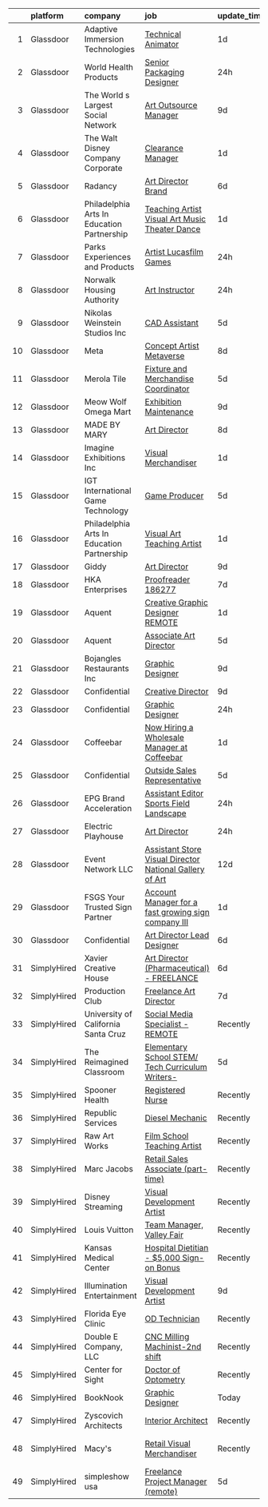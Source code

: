 

|    | platform    | company                                    | job                                                                                                                                                                                                                                                                                                                                                                                                                                                                                                                                                                                                                                                                                                                                                                                                                                                                                                                                                                                                                                                                                                                                                                                                                                                                                                                                                                                                                                                           | update_time   | location                    |
|---:|:------------|:-------------------------------------------|:--------------------------------------------------------------------------------------------------------------------------------------------------------------------------------------------------------------------------------------------------------------------------------------------------------------------------------------------------------------------------------------------------------------------------------------------------------------------------------------------------------------------------------------------------------------------------------------------------------------------------------------------------------------------------------------------------------------------------------------------------------------------------------------------------------------------------------------------------------------------------------------------------------------------------------------------------------------------------------------------------------------------------------------------------------------------------------------------------------------------------------------------------------------------------------------------------------------------------------------------------------------------------------------------------------------------------------------------------------------------------------------------------------------------------------------------------------------|:--------------|:----------------------------|
|  1 | Glassdoor   | Adaptive Immersion Technologies            | [Technical Animator](https://www.glassdoor.com/partner/jobListing.htm?pos=112&ao=1110586&s=58&guid=000001831bf3ea5a8b0585368de4e7db&src=GD_JOB_AD&t=SR&vt=w&ea=1&cs=1_d8b93de2&cb=1662621314042&jobListingId=1008120827387&cpc=EA19F5B90D514204&jrtk=3-0-1gcdv7qjpjiiq801-1gcdv7qk923e0000-7c3bc37c89c35ae4--6NYlbfkN0Ah9U34QtNT-Rg7ow0I6j33eRcaaM9l7k5iW_6MlROAUy28lC0q_Ypuud-REdVVlQyCBcJl4olKTY8es92ZBRzYwHb0fu4UgW9OKT3-dLIGh6ACnXVN20zYcwOB-vqyoWpbsg2wY5Gi9JnhDuWTbqtFHkKIH5M0QAs8fU_nPSEzTj3vvCc2wGMGlAxv6Mi9anYBrSmIzCz-rzujOvU8bfJFwqdvkdhIodYV8c67VpSjDk5tBzURh1jRFojEhXQq0ZnKTQZ3pPMONBfhsmFpyrUaYaRwEjBvPBhsyz2zl9oF1Ic8JkexzNKm9x_ezBOBXLLqmn4QLsjmzdSqMNnQTW5sazocselBdiYIe7Oom40DK3-KxuRIyLFLvss33b3pCOta7PcKGncZrqP_ZyDJMICN9EHiWH6lLsD-KzQF7NIqeid9u7zKt27Jf158kZuHwyObK0yibhJ0RebbVdDWaQPRzTmthGCg_3y8VXqnTY1W1Q9FOC4iR3sxqTC6H3noopFDRFHPjk3Ppw%3D%3D)                                                                                                                                                                                                                                                                                                                                                                                                                                                                                                                                                                                     | 1d            | Remote                      |
|  2 | Glassdoor   | World Health Products                      | [Senior Packaging Designer](https://www.glassdoor.com/partner/jobListing.htm?pos=105&ao=1110586&s=58&guid=000001831bf3ea5a8b0585368de4e7db&src=GD_JOB_AD&t=SR&vt=w&ea=1&cs=1_86a75b72&cb=1662621314041&jobListingId=1008123178694&cpc=AB75CEC7054B3AF3&jrtk=3-0-1gcdv7qjpjiiq801-1gcdv7qk923e0000-346e9d51ac82b841--6NYlbfkN0CtwOkgDuej6vPfWODMxjOIyNEohQmdYMppGq8y8dOpBjbpduG2qn5BnHZBBP0BbD5bE-dsZTn3myr-dORPETfxU9LTTkZVnC6PwBwBUm2Q_Lp8CHkIqrgNcXD4XxIIATpYfsB6InobfmQ-XjZ3Ci0LQ25Axm2VWABOQ-lZYup8_Xik72YHIqW6cLcDfGEEluxg_DT1MqmkTEZvhK9awjVRj1GSCH6Y-basJXqGB7yvOof0KjGvKIjk90UoFKLLfoaRwIKnXuYVwTbtU3oEYisp9jPJE5rKgLPEPHnRQrMVMYgspX4V0UCCb15eRnbGqMYiI1BgPpryuI8sOMi9TrmxvvstL5rioyYUX72tvsaxxlEZKNRTLqn5DK6oqDrPGyUec8YA3hmiOmRp8fVrNEQAIPYtkghFIgElfPD4Dcwwx_jIPHS88ealR1MVPrChUTauQMnybnEmpxmNaqXm_spyQYMcUzOFLxCvn67YvmnpTuCZeBv6EWF1AwKnY8wflNBAk2sULWMZfQ%3D%3D)                                                                                                                                                                                                                                                                                                                                                                                                                                                                                                                                                                              | 24h           | Monroe, CT                  |
|  3 | Glassdoor   | The World s Largest Social Network         | [Art Outsource Manager](https://www.glassdoor.com/partner/jobListing.htm?pos=127&ao=1110586&s=58&guid=000001831bf3ea5a8b0585368de4e7db&src=GD_JOB_AD&t=SR&vt=w&ea=1&cs=1_190ef8af&cb=1662621314043&jobListingId=1008102687352&cpc=F5E96E35A1725171&jrtk=3-0-1gcdv7qjpjiiq801-1gcdv7qk923e0000-c85fa5ae5103a607--6NYlbfkN0DSgjPPcnEdvoK3uuxfISLALE6pB1FR7YSHOr_tSg5_QGIhoz_2VqUepdcKLBLI_zTyuWPf9LGxqyA7X0eYAUz4x3U_mXKkCAtPQhTfvDJ4hlELWrUJKD9WeS2tZfslKHsjiqDy7XWfUzXEu_zMweau67fRQnDzgGFn267518XhNO-WlPtx63FXwxGA55mogKLoWSJpEDPFCjfajXQGCMu1dWtNUJPTzC_n8UMQOeuwpM8-zejkWQd4JMMRocQVA9FIFu6IxxyaJkKIO7y_Rnp1lIfxweKiMyYtGuNfj087zcYZbeOC3PWI65PgBYkHiUSaZvT2FBC7P84Gle86Q2bfvQxWptnUnaONstkwo6iXVTMfqQeFebXve-WTLrZjPPi5-IaALg3LddTDuvHqwuON7uqfeCG0D8hDlTpHsoHpqNC9s_Taii_jUkFOWOeLwoZbmoSXQwhKPLwXJxWlsm1Mi1B8_bEV-JEpGQ9b__aYyMqeDitqKVIpOUdi-38V6ZaZZvowTfmPg-wQuQp0yHEG65Trv6g-vSvXN6qXN2E_BZY8GXnbuvJhE66LmG66yfkgwZkBdAuHuMjasLsCCHYD)                                                                                                                                                                                                                                                                                                                                                                                                                                                                                                              | 9d            | Houston, TX                 |
|  4 | Glassdoor   | The Walt Disney Company  Corporate         | [Clearance Manager](https://www.glassdoor.com/partner/jobListing.htm?pos=125&ao=1110586&s=58&guid=000001831bf3ea5a8b0585368de4e7db&src=GD_JOB_AD&t=SR&vt=w&cs=1_deea8ab2&cb=1662621314043&jobListingId=1008120711668&cpc=FB7E4A1762AE5BEC&jrtk=3-0-1gcdv7qjpjiiq801-1gcdv7qk923e0000-a3243760c1ac7b10--6NYlbfkN0DAFTyt7pbDCC2JPO79CSdi1dIb81yjczP5qsKcZIxgiYm3-7g-689UDqHItQTwke88qpUtGUDNN1nJgGSV3C9mBeMmUdXiPLqdfQjzTo3QsamEeA2ElgtghPyFD9xOj5ZVkTeF9g-oPrvJk73XrtuQxqCTvKb9e636LQWp2OycMQMlEiZA5ajZyugFIl3BByNZPeozr8rFM2pARuBqgO7OUCRL4Vwrfl2MFsX2pzozhhnHrh5NrJ_p0H01RHOZsAjHro0P0lOV6J5LgcvMpZoJfzGmk7rAcODUbc6NaaOqCmPfbjBWEpFAbW5kYrBDt59-pUe4oCh_tLOaTWto87JIYgz9WNaEeD0aiD6ZG44Zc3x-Y1QVFcp3gt73-LO2-VhQ6g3iYZcdUG-VduR1_1DjzN4-hSqpIM0AR2L547UMDfWJ4eOhJEikl5cvhj-bpTI%3D)                                                                                                                                                                                                                                                                                                                                                                                                                                                                                                                                                                                                                                                                         | 1d            | Lake Buena Vista, FL        |
|  5 | Glassdoor   | Radancy                                    | [Art Director   Brand](https://www.glassdoor.com/partner/jobListing.htm?pos=121&ao=1110586&s=58&guid=000001831bf3ea5a8b0585368de4e7db&src=GD_JOB_AD&t=SR&vt=w&cs=1_3afebb0e&cb=1662621314043&jobListingId=1008111257330&cpc=D3E44275D43A938E&jrtk=3-0-1gcdv7qjpjiiq801-1gcdv7qk923e0000-188ce5c17922855f--6NYlbfkN0BmBivckoKIwb-7nkAIiT2NR1int7Qkje2fhghJUHqGcB2ippwtuDGZNOkv9I1xZQTHepmxzy1Nc-YxdmKJuurYyVAgA7u7Q18VIGs-B7YrLQ4QMh9uCchVc0nlpAbNNwgZoMrDccvnBPtAfVzMUSrWseYtOx0wXyRzpI4lm_CCumQ2aMgMV7w458W9yX0gTK2kAOHyuzRyaLgF-Kh6CQMUIkRu3QYe9BhFwTEn9VoJEPlRy8MtaMQPpZtNqIEdWITcZV5VOp3j16lWjtCLHQBsEJgAqY97iLwSrkYtt8xznHfSCFEotlFLEA74N5uS-BsRHL5E33yS4Pv8ndnhCkUQ8nnuERzMPpmt-MtiphM-jl9OhMIQSCQduVMEDYkZjk8VRNzFukeYLybqZ4W7MA9WifyBEDO3G_fk4S7TdvNC1YyIT6lRVYPEaFBDjSJsR4Xscmn2GUM3lA%3D%3D)                                                                                                                                                                                                                                                                                                                                                                                                                                                                                                                                                                                                                                                        | 6d            | Chicago, IL                 |
|  6 | Glassdoor   | Philadelphia Arts In Education Partnership | [Teaching Artist   Visual Art  Music  Theater  Dance](https://www.glassdoor.com/partner/jobListing.htm?pos=106&ao=1110586&s=58&guid=000001831bf3ea5a8b0585368de4e7db&src=GD_JOB_AD&t=SR&vt=w&ea=1&cs=1_c1b0ba4d&cb=1662621314041&jobListingId=1008120583535&cpc=7E331B339EFC28D0&jrtk=3-0-1gcdv7qjpjiiq801-1gcdv7qk923e0000-b946f5928ed3bbbf--6NYlbfkN0DeXU0vMxLyKhfauY-dgUBa_3v1DHLtGGo4EP_Dl8CiYyPDWSWEoavR-pP_Rfsok9UvKhxW-V0QEzfrXpmnrRXkomoNPO4To5oP5oKq35b4_ULwkkfl53JihgxHfvnDu15gfYQrTQQsgU3uXkB_oeErWL1IjTY4U9xxlfCaeWBYuqoDZQzecVG-8mEpwhK5fKS6zfR1O4K6AWg1XqCry7e61vXr2ITgyIOCtCu1okpn7qsASMGQFYXAYPd1_tkBdf8oD1jOs5KEEQkGeAqq8h3bTORpKOLFtFp0LOnAxPDlAv3vjBND7MhFwVtzXx6tA-h8weIiLdi8KrVZGEGRrYZfO779-lM5IdeGiC2k_bRM7klPJDHO9k01BfXgcfoicCRZxcCbn9PNu0uV4OQH1oHS7kJMW-qWrXn52a8yJxXtXX2iTzHpziUUA8mDxQ25Goa-NU-OMdipXyFo5lhvgGUFZGyRT_vadl6JOZ9PMDX9DMA6NQ9N5q8JlYQ1NMbQBkiL9PVUVZXpRA%3D%3D)                                                                                                                                                                                                                                                                                                                                                                                                                                                                                                                                                    | 1d            | Philadelphia, PA            |
|  7 | Glassdoor   | Parks  Experiences and Products            | [Artist   Lucasfilm Games](https://www.glassdoor.com/partner/jobListing.htm?pos=123&ao=1110586&s=58&guid=000001831bf3ea5a8b0585368de4e7db&src=GD_JOB_AD&t=SR&vt=w&cs=1_b5e773f4&cb=1662621314043&jobListingId=1008123059720&cpc=32EE424DE2B657EB&jrtk=3-0-1gcdv7qjpjiiq801-1gcdv7qk923e0000-4d761f9fcdd8538b--6NYlbfkN0DAFTyt7pbDCC2JPO79CSdi1dIb81yjczP5qsKcZIxgiYm3-7g-689UDqHItQTwke9Yi5KiX2VuLNxWZ9ZsaI2zRk2t4LS8A6JLmyxrt__XvOFWvimE4Ti7lOK1Vq-fRB8WppAo1GOOXupYxrVaYJiUljxZFW2Xt-kxxwmtpNxvRHRAX57jQpMYT-ifN6K3lykcrOouaFsVw4iDSIpEyEXAcyfqtgxL0rK1hz2M9HSe0HwrrLJd4KyA4IVHNi5ld1sEYUWAETEQ2JtVBqN2YoBIdwpkm1I-OXxbFrd7CnCiuoLbBhgJjtv58uZOYuUFgOSM9J_532R3FQ2tQumodNpW_ET_G6QJxjOR7yX-2eqkojWIp3QSc9vxAiAz4TPgc-D1QvSL5DMFLKwG50Dhuusf97EztzhXkpk7O51hfbEZOj4m0orBiZ8Wrg7ffnEgaRY%3D)                                                                                                                                                                                                                                                                                                                                                                                                                                                                                                                                                                                                                                                                  | 24h           | San Francisco, CA           |
|  8 | Glassdoor   | Norwalk Housing Authority                  | [Art Instructor](https://www.glassdoor.com/partner/jobListing.htm?pos=102&ao=1110586&s=58&guid=000001831bf3ea5a8b0585368de4e7db&src=GD_JOB_AD&t=SR&vt=w&ea=1&cs=1_229d3203&cb=1662621314040&jobListingId=1008123571336&cpc=F9191C8EA77A3907&jrtk=3-0-1gcdv7qjpjiiq801-1gcdv7qk923e0000-bf1eff3c813e593e--6NYlbfkN0AtxQrKbMmA_OXVQg4737mca-WigVK8ibzHaNCpaTuKvOkYQ4qwq-9E-SsozA0vJHM0PbmT4mo1UJ7slnEoUKMhbQ_YamfYBNIVbkzldabiNzZfQgPQZvlreINTNGDCCx7Cmkx3AIHdIA5f_BHTIFp4nPE7G9Tb6HDqIZv2FYnHcf8xuppaGpVW1t64v0nJu7YPLo6BffSelx8Q1sOKaMcHfXmsK844i_8LvEnXIBd0nWu0kUK7d18m8ks74InXEyfdjg_NekyfNq1AUeUwQ6iLVqBvC8JrJE7kpTdoYX72EEnHGh9Pl5040Vgf5h-txChAF56ugTthkLxkk-aFAqb6mgzerdRMfQkdUSomJJeY8UBsKdRyZii4L1No1tq4rXaFVAB-8FuiSExsUPsXevSCRjqQp1kyRVsbUZHAi5_2FhVzuQyBS1A2VtDsr452UfHUbFyebsN0385gZ_ep4t8zUohPAQBYpBRxvoeJJJHYfruW6-ldf4zV34EgElHPyqQ%3D)                                                                                                                                                                                                                                                                                                                                                                                                                                                                                                                                                                                                       | 24h           | Norwalk, CT                 |
|  9 | Glassdoor   | Nikolas Weinstein Studios  Inc             | [CAD Assistant](https://www.glassdoor.com/partner/jobListing.htm?pos=113&ao=1110586&s=58&guid=000001831bf3ea5a8b0585368de4e7db&src=GD_JOB_AD&t=SR&vt=w&ea=1&cs=1_bdffa40f&cb=1662621314042&jobListingId=1008114506738&cpc=AF02A54CD0F60729&jrtk=3-0-1gcdv7qjpjiiq801-1gcdv7qk923e0000-13b980541a5f190c--6NYlbfkN0CB1tmP7rfbaHtYFmPjg1Xv8BJr6DUbyz0HQmM4H563AurHCftAr469CnriIX9i-Sr50I0lXl3OfRIntL30uyPWWs74tSz2AFMHnF6QkhJc0feNUC-bVP5_RlWV-GSulLUP4wsTzaZ-jgiZ4zf-9n7CttsK0_FX2Tn06oLYxiG2ejn9QnVNypufp_PhWgeAmkXaD0os4n79Leoi_EffrTkkchXn0PUtwJHRmi5nUurqgAQd-Ryp0YvSlzaVm6EIw8HMo-xuGPRJ6BYXQ3YvhVnWCGJgYN8jNMFdZzEmS8Lr4pFvTI2k9I5L2Fp74oUuIMmMeWUS3qL05P1KiT3jir2Uu7UCxFgkTLLRiqPupoR4mNnWq_ZpTjzkX0KrNl3-ctWDXuwdoYLizJgRS8-CJRSSxe8Lv9TX4zMoko8S2aenYp6uVoHyhe7RU9seR_88P2xCAvH_4Eqz8VU5v_0jG97ATMUIaH059TU0A24VHEj2M29Cpirn4Riv)                                                                                                                                                                                                                                                                                                                                                                                                                                                                                                                                                                                                                      | 5d            | Long Island City, NY        |
| 10 | Glassdoor   | Meta                                       | [Concept Artist  Metaverse](https://www.glassdoor.com/partner/jobListing.htm?pos=108&ao=1110586&s=58&guid=000001831bf3ea5a8b0585368de4e7db&src=GD_JOB_AD&t=SR&vt=w&cs=1_654509f5&cb=1662621314041&jobListingId=1008104920128&cpc=C3517E2410EFB392&jrtk=3-0-1gcdv7qjpjiiq801-1gcdv7qk923e0000-4b114d8e5f1c55f1--6NYlbfkN0DYl4UJW4r1Vl7FEn6T9F-rD9lpC-0oMJVSiWjK_MGUd8e8cHXcpv6KPyjLHZEfqkWmIihMCJXc30MVP-YiIFxzoyrs7EPhl-n3NgzVvQSFgeEZ0hvgQ16Rj5IiKLg4zxWly0irvUKehndMyNdhWO0YAwI9ux-a_i193sjSruDpz3cOVyi2Os_U_h5D6MkxUH-_kE4eVXUaDKJmpn3EDw6T7fMMpP4JrzcfIMWedHixlaHOfDLQpOAk9Q98w_f_yqNEFebJV0ZhbxHuUGVhBtMHbW0SzDok7TjmsMQcEtMQjk9BHVmNa-6NBj4qUBIMjZeKcDONJHPSAJAfcJ2Jy09Wk3CkjQlpCyjBP2pR5b1wm_kJUDA2KThYGxTfeFt3__LedBs_2iiiQU9Z4JD-6HDk6SoWRTrpHxjsupI1H3p-sN5T2NvbsltZru-s1_WHn2SrphkTSQcslF3lPhw8Zq9HvdL6e2kqznOIuEWkcT_ohW4nXo79V-DffI80Cl0wCAxNZm1K8649wL-qPrnlIkikc2tCinSs1mZiL2Rg5z1nSuLqv9aN5Jrgh9ofQuary0Qt7_u_Kqu8VkLnE6HVUCiwDHzG3QvaTw-IzlMfxKzEXI_ddqRPI7d0KdEDB1XTEQq8eAfLhpsPtAfyIpIlT2JQLWYUa8STMGXGAArWzeXpGc_USauTVCkjKFXkPj6jwNEDx5Dk8bgADlJrIcr5daxk-eE-ybwxFhNnswoVs8ZhlnRf2Ao70CccX_rLHSOfpWMz2dg-9pdh2BRcXmlOLgp1haOwwXeBJRkreDgFn2o8BAL8WzxZYscnHVwEhvB6tsYLYPD_LIaIv963h186rbP0lfzuy7c3bAigxVsayVLJ37VeMbpEV2nz7y4jNfQHE3cdf92gQ2xyIdnUSZLUsJcl70hgY09mTbub5S9ygB7f59UyYAJnnPItIH2gjMunbkYCK6M8K9GvDLO1fc9xGnpgj37lFNM4xriQFpl2_o0RhDMnhF8qVZFoLGj4fIzxQU4pQW8VDL64ab8jxmax0q5ibvuXq90EL2gBJflPQgJKtEO20bYEUkqH0Ad4G0s0MSQ%3D) | 8d            | Los Angeles, CA             |
| 11 | Glassdoor   | Merola Tile                                | [Fixture and Merchandise Coordinator](https://www.glassdoor.com/partner/jobListing.htm?pos=114&ao=1110586&s=58&guid=000001831bf3ea5a8b0585368de4e7db&src=GD_JOB_AD&t=SR&vt=w&ea=1&cs=1_d844020a&cb=1662621314042&jobListingId=1008114576224&cpc=F0881FB4B112A732&jrtk=3-0-1gcdv7qjpjiiq801-1gcdv7qk923e0000-bd72d091e210995e--6NYlbfkN0Dt5qtOSiveK6AXuUGogFqKExRnoNF8xlsuINs-1ixR8n27yhzX9pFo8dfUJVax9IIR00nJ2lgo-78bpfFidwHuPesDbVCiPGvpkWpyqTlUppu80l9vSKgr9ZT7zKMix5qFdaBMdqEwaqGL2TkY-y50TM8WIjx0lCu5CGRdbFL0QLwAlGNfLMHoyhocZaOB2SZtQY_R78HoqAaxF8L9mStu-hgAi-YenHmYXH0bJteHjlXobDiW-l1zjbIVc3RhJ7jJgl21-jGx5eFYy_yW1eFrkr-JdrCQevvZjK_1vwz1g5OPXdaOuKbBed_cQki4HqEkTD_5itCi37Z4ZbH9505e_5gtGBtZPUHY6nKis4iPB_vriT8oddavY1gdmarkh61p3vELUKTtTx9ooeOx1shTzlOEm767pCATz7xFFEjQc8FQHA6kSfMRTNu5RoJYplX_fsAh0a7_wivw3raXWxh702Qhjn7H0XETR6jya9tcLcfxkby-WHJTi1cp0f9xfbJIxmk1XzSBY1My9R2rZG4Gdw1B6nM-9R0%3D)                                                                                                                                                                                                                                                                                                                                                                                                                                                                                                                                                  | 5d            | Manalapan, NJ               |
| 12 | Glassdoor   | Meow Wolf Omega Mart                       | [Exhibition Maintenance](https://www.glassdoor.com/partner/jobListing.htm?pos=120&ao=1110586&s=58&guid=000001831bf3ea5a8b0585368de4e7db&src=GD_JOB_AD&t=SR&vt=w&ea=1&cs=1_1bfbac12&cb=1662621314043&jobListingId=1008101594435&cpc=451933188B21919D&jrtk=3-0-1gcdv7qjpjiiq801-1gcdv7qk923e0000-40f3833976590803--6NYlbfkN0BKhC_pwncOcebUV9qccRn00p-iXJeDn0wWFZPWqOCxEWFQYXogxHmSUcKru5MFrOr3oMRUddVTuoKsfXEFlICPpX73kc7QqsPzShogSD19RMhs3m3XqOOKakeMHcT1DLQcivsuzLVtQEAaPjLzzo7dQPEPsxlMEVY6EftWrRArCAgH70CSGiZAb_dJ68aannIUj6n-_ZCH8oTyjo43ADEHJuMWl38cyZU3-A9b6Xq526ZF5TbE-AHiNwVtWkevZaVncoSLOMkN9KFaYlXJeVqQYTigcOaWePWHyRbP8tXQQzUF042LcRqz_3Hw8MAOKEr4TQJstFxHZXqZ8cnlx7lYrnmbnEV6lNxFtQzFhdhHos3YckyJ1EtPbxWwOccJ57WmdeilrjgbEvnxKmKN2mm0TxjJ26yI6Cn5QrQltFOp8tYoPvS6RfyCW8q4WYYHTr-GhJ4UHGASHnpMmujUIbQjzwojcsQsiRIS18-e6pz4wMmBLTnf2fjoVWRefrBPqdg%3D)                                                                                                                                                                                                                                                                                                                                                                                                                                                                                                                                                                                               | 9d            | Las Vegas, NV               |
| 13 | Glassdoor   | MADE BY MARY                               | [Art Director](https://www.glassdoor.com/partner/jobListing.htm?pos=107&ao=1110586&s=58&guid=000001831bf3ea5a8b0585368de4e7db&src=GD_JOB_AD&t=SR&vt=w&ea=1&cs=1_5685adcd&cb=1662621314041&jobListingId=1008104310640&cpc=88FE657033F128A5&jrtk=3-0-1gcdv7qjpjiiq801-1gcdv7qk923e0000-2ff0afbdf6e0ad46--6NYlbfkN0BKgzQyzTF1Q9mOsR1amaS-juVGLjHt5Cdom-gEF9y-xf5pWHmxrPs5XrwJUSQKDWbBIMeSXuDjFdRYWNWwh_PSDMiUpY9qw_F78WbsyO3pmnASYwxrfhcShctZN_HSrtcLhji7JCS00gk4AQt5QqK31lOIvWEgHkUYwEDy9DYkG4TW3EoPVQgUUeGc_oUTlkCxtB29QmDZXFEfxwzF_vPIDufqsB7iD75Tr5P_y6GG34m2rIKDE1ZeK2TiLVSp7B0Md_XbBPEpWpdx4E1P5JgplXO0stAjLqkJgztVE24At7dbMEE6XYiD1Y4nHz1SeEjHWueDSmpidXyBVi8v06Q2J4CsYj2iUjVB-7B8faNThLnHqftWlx9uWndc2swU5ey7vWqnaeIM04I4pjm-D7-W5BHWY9Dj78mFr86icXyGRQIynvzhDSYkqfc7-LNd5zslhZ0_8zs7RqfyNpeAVl84BrHGCOFlG6JnPPf1RHpz1lNDyP3qgFf2QhkL0xKomno%3D)                                                                                                                                                                                                                                                                                                                                                                                                                                                                                                                                                                                                         | 8d            | Bluffdale, UT               |
| 14 | Glassdoor   | Imagine Exhibitions Inc                    | [Visual Merchandiser](https://www.glassdoor.com/partner/jobListing.htm?pos=116&ao=1110586&s=58&guid=000001831bf3ea5a8b0585368de4e7db&src=GD_JOB_AD&t=SR&vt=w&ea=1&cs=1_5907a9e3&cb=1662621314042&jobListingId=1008120698170&cpc=47CFDC01B3F81FAC&jrtk=3-0-1gcdv7qjpjiiq801-1gcdv7qk923e0000-70b0fbb6e552b91b--6NYlbfkN0AyjD7Na5VnshF9wbwQIhuWiDtgJmBHzf_VtwqFimRokRa5ZbvgENv1zIvlN0jn-S2470J_XeSKK_uewdQU_-jJrCknZk9Fh-8GdrbvQ_4BfyKLW00PU4arEKGl4S1ewbpGjRYUDJ4c3W9Ph43iclY_S6xodMXqE4S3BJ2QNAm6AKtyol09sU2r-WhVVMAFzQ0amF2ldpEsXpHeqYRtUdaoLmu0o5sywIMNq9AcYptp1IzXMNUVKlB9Jy_vjoJ-s0DobdAanUEdV5uiHKG6xxVYlEngNUYTrBH-Q1k7Hn1Fi7tvdIThBeURXjPNIyTzFoDwZZ6eB88JJjBtmf3DtrxHX_oSgmySe-XSnmiIVY-IhISOet3y3R2bkI3C-KMOenTuBscCMZZM80oxLaHnaRyjFWY7JHV_uuyODHfSYWlRlC1Z-MqD7mvM1VRRzk25hJm5pebSl59-f8auFWUz2l4giJCH1HCZ1tNkjMprGi4nNYM7RWKHE-G0LJDKjemDpOvRFFLOWwUKfQ%3D%3D)                                                                                                                                                                                                                                                                                                                                                                                                                                                                                                                                                                                    | 1d            | Las Vegas, NV               |
| 15 | Glassdoor   | IGT International Game Technology          | [Game Producer](https://www.glassdoor.com/partner/jobListing.htm?pos=110&ao=1110586&s=58&guid=000001831bf3ea5a8b0585368de4e7db&src=GD_JOB_AD&t=SR&vt=w&ea=1&cs=1_a6668b92&cb=1662621314041&jobListingId=1008114022485&cpc=01C0F35AFA5AA31B&jrtk=3-0-1gcdv7qjpjiiq801-1gcdv7qk923e0000-dbc725f543659e55--6NYlbfkN0C3FGiAGKMufg06vyvXEyGw-21Rz5inohOPof25eO8swqx0M6X2Ipw9zC8uDpPZ_mFVzOWUVnTGuQIr5njB_nbsaHNIIhdfljZkHYfxv1V4V3KCKdhMrt3L8easWtOgXuzXfa-_K48qbbpanoFsuacA9tZ3QsEDOW-3vcVnglJnTytyKalPJMMTY1bMGk-Vv565p5muTjKxLDO6VN0QuZcvkouF6iONzHVelc7jUaG1vUoWiu9l1W10SeyqaVf8f1Jc4EZAgKiEZRq-c199uZSzqj4te9YzEo9Ti5-u17hCs1tR4dZC_-ArkbKRRsuqi-UWTG-ZcxMtO0f9db8qNrUB8dgDZHXDCjQ5A9lKCsRII8OJvNq6_tCugbMm75XuR4rQ4RGwCyKwNFgGl5YWUpAwrHaZHswSfX3r6dDVoYQ54Rw7dwCQMhhduFy8fiXyorOtczRxbKATnyJTq5PXnZ38vFoH3GyhWm7aD1NdR7gZyN6atMTE-_A8bNbpS8vJQtw%3D)                                                                                                                                                                                                                                                                                                                                                                                                                                                                                                                                                                                                        | 5d            | Nevada                      |
| 16 | Glassdoor   | Philadelphia Arts In Education Partnership | [Visual Art Teaching Artist](https://www.glassdoor.com/partner/jobListing.htm?pos=101&ao=1110586&s=58&guid=000001831bf3ea5a8b0585368de4e7db&src=GD_JOB_AD&t=SR&vt=w&ea=1&cs=1_732c7606&cb=1662621314040&jobListingId=1008120853288&cpc=18C9CE28155C17C5&jrtk=3-0-1gcdv7qjpjiiq801-1gcdv7qk923e0000-b73a778554588c6c--6NYlbfkN0DeXU0vMxLyKhfauY-dgUBa_3v1DHLtGGo4EP_Dl8CiYyPDWSWEoavRXNthk2SYWrILHiYE3DEakVSCRBXQMCDvgCm0FJDHswU-WY9oL_3cru8vn3LQoY5vxkX51t-2W1pDJfnHGc3IN_rYewwOu2l43f4D_vKypS4iAz1DnxUNoLwTVfS3-JeK8KF1JGXSTgkW9pc_5sGABqRI8fwHQ9HS5tG77Vh_NKQo5FLxEzJqhZnuehNnz3-Zz7tpgG6_wr0Gi8cq6Zs23VsLXgcoYYNAQCe13QyI2gq8WE-zjuFRzwxVMwbJxu_zM3H58wF06MrY5SXd3Olr83Oqi0_eaCKMfO8yKL4OvlgfGLoSRNm-f3xmnIAQwqXonFfzx8F70tyBw2YOp71Q9kuQzdED6R4sVjacgb1MTu9o-Mw_eMjcRourupm_patQWA8D8DhCiRrPax1hu28XAot0dm4SHf0f3rVW7K9jk8xkYzLsEb3RvtM6eMKKRjW1YjVbi1cOdok%3D)                                                                                                                                                                                                                                                                                                                                                                                                                                                                                                                                                                                           | 1d            | Philadelphia, PA            |
| 17 | Glassdoor   | Giddy                                      | [Art Director](https://www.glassdoor.com/partner/jobListing.htm?pos=104&ao=1110586&s=58&guid=000001831bf3ea5a8b0585368de4e7db&src=GD_JOB_AD&t=SR&vt=w&ea=1&cs=1_51150f30&cb=1662621314041&jobListingId=1008101636755&cpc=F89DB714968E32AB&jrtk=3-0-1gcdv7qjpjiiq801-1gcdv7qk923e0000-39232451867df10a--6NYlbfkN0Cd5ZvLdai7cR0fypH5_WiGezUQesq24dbKuF0ly35yaxRTBN3h8ZOqjymfvUwfxQg6W86OEcOgNbV83vRpdx5DRqZoWWIE_eBBaExtQhLv6lN-yJ_Hbok7BLicjnUO7D3ya5TzVidhh6Lj8Fo9gwJaycFCqtXqKnZjfLyB8EScQACTamg9bXfO-agVnm-Z6da_4RGDTu7FBKUdymv7x7jpZAYkTdKc29eVYgr_eWsti1lgQLXQgFE6ufN0bDAbu88PEAZRa77Z5fpPJyAfBFU2vc9pRZ4or2klIywAiIRMf3IHKyD2xnfm4VIskOFktkSvEpc6i9-TSx3y0sGAhuiW4zticXRODU8RqoW13vIa7DHhO8_jK4sogD1UvERnEnafl9Jd2HooGMLKcd0hlGR9ASQhf3svg8fQPmOniDA1rTZFQICmpTdrq0zbZqGm-TYUP2el15X9QIrSfO0twYTcBvRIumqI-UZ4ZabBY7kjFsMVtkHTl7T-e1S8P4E0whA%3D)                                                                                                                                                                                                                                                                                                                                                                                                                                                                                                                                                                                                         | 9d            | Austin, TX                  |
| 18 | Glassdoor   | HKA Enterprises                            | [Proofreader   186277](https://www.glassdoor.com/partner/jobListing.htm?pos=111&ao=1110586&s=58&guid=000001831bf3ea5a8b0585368de4e7db&src=GD_JOB_AD&t=SR&vt=w&ea=1&cs=1_63e88418&cb=1662621314042&jobListingId=1008106339459&cpc=F41FEAB56D215062&jrtk=3-0-1gcdv7qjpjiiq801-1gcdv7qk923e0000-1e426b004c17d5fd--6NYlbfkN0D2Zbx9XuZiwQ79GU-6D-_G_OF5jUrh-BR5XA-QHW_xVEvvOjbjwa9TzC44A7zOICsnJ8Bcj6TUKlLgfwOvh9s26w1ojvkI0qYs6bFcr_QPC3YnB6ZCkKNaPPwi4P0XVq4S0Qp0vN1mGGWvsT5IRDNMD6NehSMKe4S1R15tEdi0U9Xayo56Zu28u-R9D5JIjVd-cu5hfJ2DWg6JVpCb_SaygO-VwW8D56vQWFg_jC5Idasu6LA6nn3IK8VK_JgfQG4fKKbHf14ViXDtqCrtYuZgr9F3y33ND-RytuItPR1ObHFL-S_KuayxwuWzu02op_6PGeB1yHm5SdWBoNNIIupVERQSqtbhU1SoqaWhtJGsUOyBq4toz3NNReueXbR-wWI5fe0hGIixhJNSj4nXDDCi-Cg_RgtYS_UsYDmrAsp0DQs101TLpkvQmxBAPSCWpX6BBPdtf_270tuO1X59z8Vjl3HoL9_Z4SWETDGnJZWBheslKFs_dv-29pAFAfmp_O8%3D)                                                                                                                                                                                                                                                                                                                                                                                                                                                                                                                                                                                                 | 7d            | Remote                      |
| 19 | Glassdoor   | Aquent                                     | [Creative Graphic Designer   REMOTE](https://www.glassdoor.com/partner/jobListing.htm?pos=130&ao=1110586&s=58&guid=000001831bf3ea5a8b0585368de4e7db&src=GD_JOB_AD&t=SR&vt=w&cs=1_20bf618f&cb=1662621314043&jobListingId=1008121287490&cpc=654405A9B1E0A9F5&jrtk=3-0-1gcdv7qjpjiiq801-1gcdv7qk923e0000-f82d54cdd6eebdc3--6NYlbfkN0DMrcEu7yrtATojKJA7cEzGQ3FdRGWLh0CZQInL4ECGI9gD0Wolx9R2EDT7B77c2cQrmbkUFXy7nGAr5PvVIZVW6_mvVP-l1muXi1Go6q2KKpmnytCKf_R-m4nfPhHaHJqQrI_6Q8V1EZfF6pBbCotJnhkDVOb91HN8QagCp3Z40g3dyyUph4DHrzy-gw5xskwH-ov7m7KNGtwXV2Ddi-H3bS56VdmnTgvfPSdMwZbmbQJuwaVmGsUatDjr-ICScH_JNrzpZu-h8a0EksxPFrozXESAw0y_mdPErm4i92-0dkL5xCyfU7MTLFfWEGRW3ng5lGFFpSoERYAyMd2AL3Js7eerm49C-D_tkB53CGmzmjyQkhD2PZH1uRvEnPzq84SlR0MiOdAKmCwsPHqj8xEEN53ZNy5sIVlbwwZDmBul_yH8Fia0HF_w3Zs7VQmZarlEp3ZvKnoAo711XE0N89BH)                                                                                                                                                                                                                                                                                                                                                                                                                                                                                                                                                                                                                                      | 1d            | Remote                      |
| 20 | Glassdoor   | Aquent                                     | [Associate Art Director](https://www.glassdoor.com/partner/jobListing.htm?pos=129&ao=1110586&s=58&guid=000001831bf3ea5a8b0585368de4e7db&src=GD_JOB_AD&t=SR&vt=w&cs=1_10bb6e1e&cb=1662621314043&jobListingId=1008114793180&cpc=654405A9B1E0A9F5&jrtk=3-0-1gcdv7qjpjiiq801-1gcdv7qk923e0000-2b27a8d8d7b582d4--6NYlbfkN0DMrcEu7yrtATojKJA7cEzGQ3FdRGWLh0CZQInL4ECGI9gD0Wolx9R2EDT7B77c2cTND16XLaiY2H3rOmQzxLKJaydLa3V5y56sUw6GQiyk9T34AE1rAp2D-iVbnf1fmTy8d68VMVFA5RypBNoxG-NO8V-vQUwOKmNkr3Hwq3U9cLb82i-1MqT7PUyjUD8DMg1CmocTddlA9ZQr_hZ1qRsW23T6DXK1RYfTNSe0CaDKFZcOhuQdJZGZ3TxUvbWvIvgStfc-L3kZzPc19Jg5dXkTTwO6BLVmmEpnQOYrbgAhuQTfclshfNOxlxeJrdzVVUpmlqb78M_q7OHyoOPEw-sHEdlknkXNw57lxVVaTPfXMKu2uHxCq-EUu8xRs1UTF6qapyOyBnvxO7spVZ59YH8NSFOiZWJ8dTjHn53BBOlPlwWq7IkrB3RkFQLRI_r_mBZ_I-UMKSvyggDoaIq0GqWI)                                                                                                                                                                                                                                                                                                                                                                                                                                                                                                                                                                                                                                                  | 5d            | Remote                      |
| 21 | Glassdoor   | Bojangles  Restaurants  Inc                | [Graphic Designer](https://www.glassdoor.com/partner/jobListing.htm?pos=128&ao=1110586&s=58&guid=000001831bf3ea5a8b0585368de4e7db&src=GD_JOB_AD&t=SR&vt=w&ea=1&cs=1_94bcfe54&cb=1662621314043&jobListingId=1008101109452&cpc=9908D8D4413DBB8A&jrtk=3-0-1gcdv7qjpjiiq801-1gcdv7qk923e0000-eec240b3eba65130--6NYlbfkN0CYfPxwlCpdhUQAErO31IkOHoA7HoC2rFkDnF41D4b9ZJ5yqswsRVUV2T-GNgHP35Dx7IXadhJq-z-639pGnYNsLfz2GeE8Ce6bWs6Q9SANEvmkjp88BuUnFjOdc5Xf3rwhUxK41cQmM8f0H-NgcyiCrC59SgzOhiixinbIgDoYEFP6v1gAJrsbnS--7w42lLR4md-yxFlq6P5KrwrMVi77yG5y5c-GeuXJtUgqmZ4BPof6qNWIlRqzojjCoz77dpUTXDgRmvPhoFfyrilRfU1HibRV8LgtETWc9ZAOJ9govml0e9zQ_YnkJKu8KrUgmJ12y2ZNIs3F7Lr7BqPGtOccXU19V7QPhIMlDki0h1Ud7Lw8_ykxmEfHZp5HYFuw0np_-mG3P5uSLbesoeOSvkicMBdgS_1bdRHMyccwb0UE8k2RObnoUB3wLn_g7F5HY6lXemzeTiDmdSEg00CkntyGoZXxlvMvlkotDg2CCzC10YJBdPv1LyH7V9WFLTOWewg%3D)                                                                                                                                                                                                                                                                                                                                                                                                                                                                                                                                                                                                     | 9d            | Charlotte, NC               |
| 22 | Glassdoor   | Confidential                               | [Creative Director](https://www.glassdoor.com/partner/jobListing.htm?pos=103&ao=1110586&s=58&guid=000001831bf3ea5a8b0585368de4e7db&src=GD_JOB_AD&t=SR&vt=w&ea=1&cs=1_ab549af3&cb=1662621314040&jobListingId=1008101520530&cpc=A202EC670F9D0667&jrtk=3-0-1gcdv7qjpjiiq801-1gcdv7qk923e0000-dd37c1318cd66713--6NYlbfkN0CkXYoVCCVwHYLl-S58tQVyejhh-fx9tCGO3woL4WciAa2m1peWicgOe36fnhmaKctxEH3zeqHK-p1tFQ00PM-V5wN7f19jjbr87FOONnkDjZNgcsZzHVS0acUTfkm983CVWU3fiUdlcb5-CNy5v4EUcR3y96d0RgRSJn8XWSbuEkF5V2HHwb2Aaa51KujYKrn8i4pfBX8Hmb2LlrHaQH6dhlyE-FVrr2SIT4ApSj1JMpUNcAnayTxOCDFMkBYBH8ZvP3Ld9JxhVLs-KvYPICZfDQOs01JJ0hZAByISwh2jAJmZvc1btddnC1OY_Cz764Zj6JzyTTEKAB8jkvajD-DKwiGa_oIgSmC-G-xrCIRdwpD5PijxB95d46eyWz1HHYgKe8rZvGb13xMl3mcsdUYY9EcUz_Z_nVicVz5dhdemV-NlLDrqb3-rAb1NyCfBTcdj2c9_QoCOs0VHDPFBgrda33XDKyL9gKsPNiAVq41ED7EsCo_aJN4exB5u6rMyQa8%3D)                                                                                                                                                                                                                                                                                                                                                                                                                                                                                                                                                                                                    | 9d            | Stuart, FL                  |
| 23 | Glassdoor   | Confidential                               | [Graphic Designer](https://www.glassdoor.com/partner/jobListing.htm?pos=126&ao=1110586&s=58&guid=000001831bf3ea5a8b0585368de4e7db&src=GD_JOB_AD&t=SR&vt=w&ea=1&cs=1_0bba898f&cb=1662621314043&jobListingId=1008123718155&cpc=BAEB662971763A76&jrtk=3-0-1gcdv7qjpjiiq801-1gcdv7qk923e0000-892ad141e436c525--6NYlbfkN0CJZ-BDtprzkV-iQgXKEV_TMPNwl52YvY-fOjdB0fkZMxraGgiNpnlj8SN3BC9D6Wl1SzZz58K8sKPdYVcDwSXm9NjOntE0MsbqPXvzpnVc6iYMGuIY1hjbEZ6WZ50gTiZtFy4_F9lnVjRVJuBFwntw8iw89W5PtCsRLIeX4e_KdGkM0p5c4gS5l-xR6fCrOYWTsIN-2j62qLLbFWwUOkj6dvOq2V4ZRUTNHCerTxfFo9aLOKxzpwoqh2d45EM28QqsZZF-Ik6qXtArzdUS5bi_LtAbomfxZOVjCaQApLv-ioh5aTTzUwmdCwpVvxzXLEQ2ixHqcezK9Gdbvkv1zGK2iJrdxix2xtJDPCs9cLbNiTQQfdDT7jz8G26hjFx0Wn4X_L4dQde71V29pSe_so9r-lMRNuyOPB_LZVm3AytaphIej-6ck2773UZMigZkbOHX_U2BCH3eRKYh_Mns16vAURyt9IO7uUkijYhFq9TbKr0vtSrazmTSRmAYT3PJqkE%3D)                                                                                                                                                                                                                                                                                                                                                                                                                                                                                                                                                                                                     | 24h           | Houston, TX                 |
| 24 | Glassdoor   | Coffeebar                                  | [Now Hiring a Wholesale Manager at Coffeebar  ](https://www.glassdoor.com/partner/jobListing.htm?pos=119&ao=1110586&s=58&guid=000001831bf3ea5a8b0585368de4e7db&src=GD_JOB_AD&t=SR&vt=w&ea=1&cs=1_3bc8ca5b&cb=1662621314043&jobListingId=1008120963451&cpc=26740BCDE5E48596&jrtk=3-0-1gcdv7qjpjiiq801-1gcdv7qk923e0000-2d20647978980775--6NYlbfkN0DhI0x26GgYofeE-47Me6uwcleykpqxV6ddqxvga3arImimbGqBjCykYP6TmCMs08wzzgdQfyeqLuN8VYqR69I2eO25yq7Hn3uvrZOH6HwXdzNnHBIRflj1WtQarxs9OzZjRFkwnDPzxqOMQEfRQrLuxkaoJr8W8lF3a7VnKiLVr1IGM1-xVZc6_pFlc-nxejWqB_vASvDC7XWFUYzqSc3x_iqeeSQeJihXQK7Qvav6XT2E80dn9bt6BjXnWsWbwj1xYs53yx7m8pjNRCHUfaDpsZ23310tlf6_47DX7uKwY1eRJnQNYyyyCCyOpYisf36fXrbSMSbzwTklm_7gOmm0TerGNZNlDgOWZW5gS5O6Tndmjgfp_a-kmhNQfn4K1zSatYaOe8vz9s3yszXLiWyZT1cFoNxkMRqOCac-D7f9hPRvdJGTb5sZ8nTzwyrscpCGDx-qBDdI-lIBXvW41-WctrGNez9d4GIcBYEq4GpVPJZHcsyBCBLjkcIC36WsznIyRfBraJxSxQ%3D%3D)                                                                                                                                                                                                                                                                                                                                                                                                                                                                                                                                                          | 1d            | Reno, NV                    |
| 25 | Glassdoor   | Confidential                               | [Outside Sales Representative](https://www.glassdoor.com/partner/jobListing.htm?pos=118&ao=1110586&s=58&guid=000001831bf3ea5a8b0585368de4e7db&src=GD_JOB_AD&t=SR&vt=w&ea=1&cs=1_0b51604a&cb=1662621314042&jobListingId=1008114156224&cpc=7E331B339EFC28D0&jrtk=3-0-1gcdv7qjpjiiq801-1gcdv7qk923e0000-ce7f4c87dc4fa107--6NYlbfkN0AXD3TyYgj_S_WawOUy_Pi_ZRllmGoAE45UQZ8ByfTZ_Ck2zW3wBBk7r1mmfuTP0y9WWywu63so10ci_h7TzB7zlH6a9a98DXO5f2VHPXGxCMOaudcllhzWCo4tOhDnzD3sb7S09404VryAuu6GKWD2siBVpAk98nm8Y6_Gt-86JWb7LViE-FSWh0TRGvHX9NH5g3Nk9Xy0B5644i4c7h4q2SsR1GXrJDlgGnH4pvLxIcv08zUnxuSXmued3SIBj3fgXr0YhsyxKXysx-IUN3UxtH208l6GHQ2U4kZ9UVdaneMBb4aHsdchzQxtiojW6huvdd9Nxc34d1_lNK5wngTLWVUCoOZgyAQPg-W5VXF0SapSJ_yH2fQJXQiwRPagK60FIXBj6fH_fwJgoakioqyesVggFbKWtb9PpKmCpW46MxXMv5IFlM0yOnxR5cxP57vjxoeVF82wh-Oah1V38tqXkDGNCJhXgkSWG9zR2KrMBaWunppBl5Ydu4kzeZwNYQEgfdJtp-aJtg%3D%3D)                                                                                                                                                                                                                                                                                                                                                                                                                                                                                                                                                                           | 5d            | Hudson, FL                  |
| 26 | Glassdoor   | EPG Brand Acceleration                     | [Assistant Editor  Sports Field   Landscape](https://www.glassdoor.com/partner/jobListing.htm?pos=109&ao=1110586&s=58&guid=000001831bf3ea5a8b0585368de4e7db&src=GD_JOB_AD&t=SR&vt=w&ea=1&cs=1_ab710e4c&cb=1662621314041&jobListingId=1008124253910&cpc=8A48E7D5890B96AC&jrtk=3-0-1gcdv7qjpjiiq801-1gcdv7qk923e0000-92c62673d732f4d5--6NYlbfkN0CnvnrZV6i1JGX1yqycrBVKxG_QbmFGo1hJvaAPDrdCVZraHxofdUZbhGgCt2524dYOvGiAJo4u13KHFPGTc3W88tr_fzkNLbSpp5QHkP8cBETXWJa4tVtpSO8bCssjY55RHvTEgpxjRIB-KFwJr7hBcAeLytgmK9sms0qpkjrnW8Z6bzwCJxrUgtE4Z5krB9KrwVnLQhRLj_dX9NH34Es0G_4oVUr0jX8-WBkiPc7C8QxtaOYloiGzKvTbwPIiYMHleKr9bRP_9w9rP5u3U_C4diRD_PXLm0yiLIwWO7JpqQr9bYA-K7A55gBsLVvW8LWz4GZokgkcl2cBqE3rWv_GXywaOi005qqakB0JZ3dDhV9Ncr7S5-0P2MdRZWUyjO3618bYlvL4p4FzTO3ZxZc7FKzCf9zsVfyrej-i0bigFXf5uJA1Ml8XT-XGkJcOamAU-EnSUUPCE_XYJK4F2w84em4zBp3Ik9L24wg5O5I8hGpPe1zObXUqggE2BFVOzi4%3D)                                                                                                                                                                                                                                                                                                                                                                                                                                                                                                                                                                           | 24h           | Remote                      |
| 27 | Glassdoor   | Electric Playhouse                         | [Art Director](https://www.glassdoor.com/partner/jobListing.htm?pos=115&ao=1110586&s=58&guid=000001831bf3ea5a8b0585368de4e7db&src=GD_JOB_AD&t=SR&vt=w&ea=1&cs=1_aef132e7&cb=1662621314042&jobListingId=1008123929293&cpc=AF1E4A3695F490BE&jrtk=3-0-1gcdv7qjpjiiq801-1gcdv7qk923e0000-b5d153e35bb53e17--6NYlbfkN0AA8-V57qKR6wSOYv2UoW6is7QadJ238ZUA491wp6IeHQxhO5N-vkCaYtFgb6WbDQPleFDluechMe_bnDjQo3TB1s6ptd3TK8SnP70UNbSpJvGuWqy_szBjXTg-gHNmk96vW5OoorvF8hZkBNPLyHy-FY-LXmrmniItBIZqBZchxw0kkyISu9m7kXP1LsNfRswvfacbvXzxDCYP6RamVrBK4-DLfSRM0W5qTK_nBPnNay5WNIAkvNRTB_v437HZUaIEkqx9knQwtoD0ZvpPQLvgvGGU7HJ6M2QhrTfYua42qjZuIrW3n6B7keadCn_keW8pWsp32XhsOi-WTyj559ZsImE-BeNuAgIGVO0ne0fM7EIkiQTKCuj4lr2AI2YP6dslqY9Ly79QmwQnmD4MVQDFS5TJCV-V72NTm6v-P60zhyO7iDE3z03Sd1cYL1qHIfC01W7msyzk-GXX5IDV5w-tY9Cp0Z7w8EUskYmtWss-2e5PyLWHvaLFyvzKC4K2swc%3D)                                                                                                                                                                                                                                                                                                                                                                                                                                                                                                                                                                                                         | 24h           | Albuquerque, NM             |
| 28 | Glassdoor   | Event Network  LLC                         | [Assistant Store   Visual Director   National Gallery of Art](https://www.glassdoor.com/partner/jobListing.htm?pos=117&ao=1110586&s=58&guid=000001831bf3ea5a8b0585368de4e7db&src=GD_JOB_AD&t=SR&vt=w&ea=1&cs=1_88d0694b&cb=1662621314042&jobListingId=1008097482110&cpc=AC285F3A3ECA6BB0&jrtk=3-0-1gcdv7qjpjiiq801-1gcdv7qk923e0000-581e352cfefa3c38--6NYlbfkN0B7MAJ_0nspfqFwvgEl2W0jw3o3mIDVa9mt3FsGnQ76Wk6-YhTyIDBcjX_YJgQ-LEd60-0YuEbXJyjIgNfT696jxV9EK0goZgrx_mIElAuuRbARpHL-5IMjxWPI-wyjWT6OP2dHE6YWVCwV7GPQKB-fRQ-ua30AGOim3PH5wQD7KNqpjtfogQQ4jaGDq3wSW2yFCED0JhdaG_CL04JwcS_nZmZg9NREnoJgNxL2UX_HIopfFx7WEyIQZBw0Qp9N-98W_FhJp8Ivr4fmue3rJWAmq4V8sOUxUYnyYftb2qL-iM7Lb19By4BV8Jjq4cG0EBm3IIoukPdI7XtnSYlqcKNZD9T8Lij25GCJGa6gPTYmp6rOdyQd0a-K9O1P7HMhe35aBmJeC3dpWYOdV0Z4OtxSeca8z_o09w8L8g0Bp_5ze_ONf4Ak1QiYSgizCgVmmv7v8CCHi2bH___Qxgv8GRvVGB0SwRcxvmf0SSkc2ruqEf59a2O23G123xZ_KF-wL3jT0Vg-ZC3wUmdz10kt8CBYj9ArTy8aU9cVrVJG64imgw%3D%3D)                                                                                                                                                                                                                                                                                                                                                                                                                                                                                                            | 12d           | Washington, DC              |
| 29 | Glassdoor   | FSGS   Your Trusted Sign Partner           | [Account Manager for a fast growing sign company III](https://www.glassdoor.com/partner/jobListing.htm?pos=122&ao=1110586&s=58&guid=000001831bf3ea5a8b0585368de4e7db&src=GD_JOB_AD&t=SR&vt=w&ea=1&cs=1_b327f632&cb=1662621314043&jobListingId=1008120399029&cpc=ACAF1607C5C1E404&jrtk=3-0-1gcdv7qjpjiiq801-1gcdv7qk923e0000-7ad83c69b8ef02d6--6NYlbfkN0CNayYzF1mBaI40OgT78t3Q2d9IxlwDzhsYR4HK7epYUeqK_b3HkPu2gz47sOEFwxMhBy5k12Xnwc1s45aTWSYE36zz2xB8awxAN_givNCUtH23Tnc9lWVKtaVqG48LxVryNf-4ojwlBXugRfKS_lZz5OBpwbl_Zwni8NQALVaNAMEg9w5D8LdgHZbkm8HU81mNKK27BSxRA5k7BghtgeUYdIo_ebjKA-XfakBZ2mspCniPvfiNUx71JXIbLhUs--kYU52IoKgVc5EQEsk7ZEqivJhRXt5WXqDPNTSTGow4k4SSj-FzcdxNUIZk6dVEwA9HjkCjhGCS1QQTA7lp0eo5yks8a5twH4jqNLpiQaJV5DaWnxgsxhZDdqANpOjKi77vJ92F-NiCp4EFOx1JWdQBgPXnpe9hFitFfwPUvS-MfOijijVSGxqtzf33pooCU3l5W19eIhcXPAN91PVk3vl3SRa8DHbV8Ij0Ek_oQnpX_6nay6-9wUqqlxIajj5kcZb3mAQcktLcfrYJO5gUrvQgCNZiwcwVvQg%3D)                                                                                                                                                                                                                                                                                                                                                                                                                                                                                                                                  | 1d            | Lewisville, TX              |
| 30 | Glassdoor   | Confidential                               | [Art Director Lead Designer](https://www.glassdoor.com/partner/jobListing.htm?pos=124&ao=1110586&s=58&guid=000001831bf3ea5a8b0585368de4e7db&src=GD_JOB_AD&t=SR&vt=w&ea=1&cs=1_0afdfa5e&cb=1662621314043&jobListingId=1008111665981&cpc=C5F9C09AE97B3D2F&jrtk=3-0-1gcdv7qjpjiiq801-1gcdv7qk923e0000-3b7aed92d4a027ac--6NYlbfkN0CjhDldtMXyUZm2jzDgqF3nOThCGQubF3kg8DjsLwvIwxhFOBwlljhKQLvHdl0dvTPKjVS_URhGrVuu--cJnoRi5b4uq3kkMOG5Wm6rtYyY1tQxiQRVyeG00ZYPmy56fdk3l6nxyVjwCgFWLNl9ihCliyAUGJ-_dfwL8w_z3b2HX2T7BZOw_lRrtCp8Ff7IL3Duw9YpIIYPjK7cB9eeIXvMnrx0VSFRrGG-PSMpf0XIXsHbJrtU-tXBxda0mlZYD9DtyVCSyhNoagTbm7L7R0pv-zpm9mlZ0UjuqHO5UTFJCI8hSSt4XzPj-_RZM0owL2TUv12cnCAMUG1BQulnIWmuvY4rUhcY6B3S98V9jeM-wmyQm0q6eFExMHt6-OlatQWWocUEv7WROkuMNGRdQmB1HEDgurSSODqiH0Y92xwX7s3jqoLEzpJAlhIeQunfMp5b10OkzojzsBV96dYdkxlNIvDth812HaC3bUp3a76koMETMclA_gwhR5fHUNuZNomt6-FHR7btdg%3D%3D)                                                                                                                                                                                                                                                                                                                                                                                                                                                                                                                                                                             | 6d            | Tacoma, WA                  |
| 31 | SimplyHired | Xavier Creative House                      | [Art Director (Pharmaceutical) - FREELANCE](https://www.simplyhired.com/job/-n4-cdjlkFrU57F9Hrf3luqOASj9dwOj8Ut_ChOjSG9F_6nQJKyVJg?q=visual+art)                                                                                                                                                                                                                                                                                                                                                                                                                                                                                                                                                                                                                                                                                                                                                                                                                                                                                                                                                                                                                                                                                                                                                                                                                                                                                                              | 6d            | Remote                      |
| 32 | SimplyHired | Production Club                            | [Freelance Art Director](https://www.simplyhired.com/job/j5mU2hfWnVZAwEtBsz9G_-iJXmbM5Vnrxy7fK_59TcifssL4DG45Fg?q=visual+art)                                                                                                                                                                                                                                                                                                                                                                                                                                                                                                                                                                                                                                                                                                                                                                                                                                                                                                                                                                                                                                                                                                                                                                                                                                                                                                                                 | 7d            | Remote                      |
| 33 | SimplyHired | University of California Santa Cruz        | [Social Media Specialist - REMOTE](https://www.simplyhired.com/job/A9XNK9cU3a9c17q8VKBJWcKoBDvlsxCT5zY9CMT3WIiayeNRok9cQA?q=visual+art)                                                                                                                                                                                                                                                                                                                                                                                                                                                                                                                                                                                                                                                                                                                                                                                                                                                                                                                                                                                                                                                                                                                                                                                                                                                                                                                       | Recently      | Santa Clara, CA             |
| 34 | SimplyHired | The Reimagined Classroom                   | [Elementary School STEM/ Tech Curriculum Writers-](https://www.simplyhired.com/job/qkuMXmavl9bxKieQ9pwaGu5s9F3tl-_l1kKQada5B-xWLnHP8Vs4cA?q=visual+art)                                                                                                                                                                                                                                                                                                                                                                                                                                                                                                                                                                                                                                                                                                                                                                                                                                                                                                                                                                                                                                                                                                                                                                                                                                                                                                       | 5d            | Remote                      |
| 35 | SimplyHired | Spooner Health                             | [Registered Nurse](https://www.simplyhired.com/job/GEAnyFmllxn_x1ZYxopUlMOL4n2VRPOxeFrFycBLAjss35dnkaiIFQ?q=visual+art)                                                                                                                                                                                                                                                                                                                                                                                                                                                                                                                                                                                                                                                                                                                                                                                                                                                                                                                                                                                                                                                                                                                                                                                                                                                                                                                                       | Recently      | Spooner, WI                 |
| 36 | SimplyHired | Republic Services                          | [Diesel Mechanic](https://www.simplyhired.com/job/BNCb_kKJpvR3suafG7bexUW7EQdjUy5m3bdgWi76zOAicQAv4W1-zw?q=visual+art)                                                                                                                                                                                                                                                                                                                                                                                                                                                                                                                                                                                                                                                                                                                                                                                                                                                                                                                                                                                                                                                                                                                                                                                                                                                                                                                                        | Recently      | South Plainfield, NJ        |
| 37 | SimplyHired | Raw Art Works                              | [Film School Teaching Artist](https://www.simplyhired.com/job/Ywk2sH6qJrB2wPJhaXPa0v5HABa97V65C1iQW_iEh0lIha3TJyVVlQ?q=visual+art)                                                                                                                                                                                                                                                                                                                                                                                                                                                                                                                                                                                                                                                                                                                                                                                                                                                                                                                                                                                                                                                                                                                                                                                                                                                                                                                            | Recently      | Lynn, MA                    |
| 38 | SimplyHired | Marc Jacobs                                | [Retail Sales Associate (part-time)](https://www.simplyhired.com/job/1WUierWxMxyRo8ZQupqlALW8zJPSBDgS-T8WO_X9sidaOssaipcbGA?q=visual+art)                                                                                                                                                                                                                                                                                                                                                                                                                                                                                                                                                                                                                                                                                                                                                                                                                                                                                                                                                                                                                                                                                                                                                                                                                                                                                                                     | Recently      | Santa Clara, CA             |
| 39 | SimplyHired | Disney Streaming                           | [Visual Development Artist](https://www.simplyhired.com/job/Ew5oePrC3L48r2anK67es6qmC-OOVvS5pZmsVDFF4DFoj3n_hMpfog?q=visual+art)                                                                                                                                                                                                                                                                                                                                                                                                                                                                                                                                                                                                                                                                                                                                                                                                                                                                                                                                                                                                                                                                                                                                                                                                                                                                                                                              | Recently      | Glendale, CA                |
| 40 | SimplyHired | Louis Vuitton                              | [Team Manager, Valley Fair](https://www.simplyhired.com/job/xoIlvfPHEOVbHkgYO8h2nCfV5K0gTpW5JiLqi8ApVuMQnC1zPLlDNQ?q=visual+art)                                                                                                                                                                                                                                                                                                                                                                                                                                                                                                                                                                                                                                                                                                                                                                                                                                                                                                                                                                                                                                                                                                                                                                                                                                                                                                                              | Recently      | Santa Clara, CA             |
| 41 | SimplyHired | Kansas Medical Center                      | [Hospital Dietitian - $5,000 Sign-on Bonus](https://www.simplyhired.com/job/aVGGWAeHqAdO4LwvQYMKAGvBYm42VFuIxyWE8MBDXfYW-s7rb-3sFw?q=visual+art)                                                                                                                                                                                                                                                                                                                                                                                                                                                                                                                                                                                                                                                                                                                                                                                                                                                                                                                                                                                                                                                                                                                                                                                                                                                                                                              | Recently      | Andover, KS                 |
| 42 | SimplyHired | Illumination Entertainment                 | [Visual Development Artist](https://www.simplyhired.com/job/iVZu1ShqxBdyZObcrLB7Pl-MDknHsq36ILz3qlW23BhPphMvL-Jw_A?q=visual+art)                                                                                                                                                                                                                                                                                                                                                                                                                                                                                                                                                                                                                                                                                                                                                                                                                                                                                                                                                                                                                                                                                                                                                                                                                                                                                                                              | 9d            | United States               |
| 43 | SimplyHired | Florida Eye Clinic                         | [OD Technician](https://www.simplyhired.com/job/Ww9BvwcnLM0lokLxADYi8manckZlFliE2wyVgnCAlxpiuZO-v2ahCQ?q=visual+art)                                                                                                                                                                                                                                                                                                                                                                                                                                                                                                                                                                                                                                                                                                                                                                                                                                                                                                                                                                                                                                                                                                                                                                                                                                                                                                                                          | Recently      | Windermere, FL              |
| 44 | SimplyHired | Double E Company, LLC                      | [CNC Milling Machinist-2nd shift](https://www.simplyhired.com/job/PB_NR4WYBXytW3lLl3cqRIdJZ-FV-swQPOkGCC5Z_moXguhw6nasBA?q=visual+art)                                                                                                                                                                                                                                                                                                                                                                                                                                                                                                                                                                                                                                                                                                                                                                                                                                                                                                                                                                                                                                                                                                                                                                                                                                                                                                                        | Recently      | West Bridgewater, MA        |
| 45 | SimplyHired | Center for Sight                           | [Doctor of Optometry](https://www.simplyhired.com/job/Dc4EkkMiJZD22CbyZllvxveSAZ7hEH4ZJ0k_nw49ya2w-YWxr34alA?q=visual+art)                                                                                                                                                                                                                                                                                                                                                                                                                                                                                                                                                                                                                                                                                                                                                                                                                                                                                                                                                                                                                                                                                                                                                                                                                                                                                                                                    | Recently      | Fall River, MA              |
| 46 | SimplyHired | BookNook                                   | [Graphic Designer](https://www.simplyhired.com/job/s2rktn7SZHB8SQvJKDXHtVEFa91f4BEt6vGjASQTpiwyWXWvh3C4iQ?q=visual+art)                                                                                                                                                                                                                                                                                                                                                                                                                                                                                                                                                                                                                                                                                                                                                                                                                                                                                                                                                                                                                                                                                                                                                                                                                                                                                                                                       | Today         | Remote                      |
| 47 | SimplyHired | Zyscovich Architects                       | [Interior Architect](https://www.simplyhired.com/job/fPq0a74f62KrmUrpqkOMhukZfNylin9CSbwuJuu7iArIlRLTTLaAbA?q=visual+art)                                                                                                                                                                                                                                                                                                                                                                                                                                                                                                                                                                                                                                                                                                                                                                                                                                                                                                                                                                                                                                                                                                                                                                                                                                                                                                                                     | Recently      | Tampa, FL                   |
| 48 | SimplyHired | Macy's                                     | [Retail Visual Merchandiser](https://www.simplyhired.com/job/8NCC5HADzvgXXws_8vE41xKFNSwNAUHK8MyUnMyeBe78PsD8C7RorA?q=visual+art)                                                                                                                                                                                                                                                                                                                                                                                                                                                                                                                                                                                                                                                                                                                                                                                                                                                                                                                                                                                                                                                                                                                                                                                                                                                                                                                             | Recently      | Santa Clara, CA +1 location |
| 49 | SimplyHired | simpleshow usa                             | [Freelance Project Manager (remote)](https://www.simplyhired.com/job/J9vN01SxmqHnbOQ74UZ8yYq_CJ6B_opdG7KaFAlL4S1X7ZfXjS-37Q?q=visual+art)                                                                                                                                                                                                                                                                                                                                                                                                                                                                                                                                                                                                                                                                                                                                                                                                                                                                                                                                                                                                                                                                                                                                                                                                                                                                                                                     | 5d            | Remote                      |